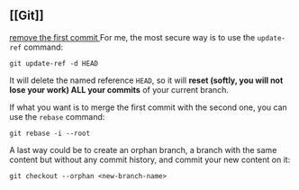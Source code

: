 ## [[Git]] 

[remove the first commit ](https://stackoverflow.com/questions/10911317/how-to-remove-the-first-commit-in-git)
For me, the most secure way is to use the `update-ref` command:

```
git update-ref -d HEAD
```

It will delete the named reference `HEAD`, so it will **reset (softly, you will not lose your work) ALL your commits** of your current branch.

If what you want is to merge the first commit with the second one, you can use the `rebase` command:

```
git rebase -i --root
```

A last way could be to create an orphan branch, a branch with the same content but without any commit history, and commit your new content on it:

```
git checkout --orphan <new-branch-name>
```